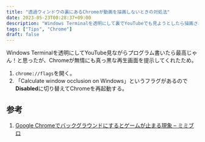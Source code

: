 ```yaml
---
title: "透過ウィンドウの裏にあるChromeが動画を描画しないときの対処法"
date: 2023-05-23T00:28:37+09:00
description: "Windows Terminalを透明にして裏でYouTubeでも見ようとしたら描画されなかったのでフラグを切り替えて対処した話"
tags: ["Tips", "Chrome"]
draft: false
---
```


Windows Terminalを透明にしてYouTube見ながらプログラム書いたら最高じゃん！と思ったが、Chromeが無情にも真っ黒な再生画面を提示してくれたため。

1. `chrome://flags`を開く。
2. 「Calculate window occlusion on Windows」というフラグがあるので**Disabled**に切り替えてChromeを再起動する。

## 参考

1. [Google Chromeでバックグラウンドにするとゲームが止まる現象 &#8211; ミミブロ](https://slither-io.jp/%E3%81%9D%E3%81%AE%E4%BB%96/2202031547/)

